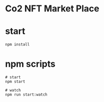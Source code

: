 Co2 NFT Market Place
===

# start
```shell
npm install
```

# npm scripts
```shell
# start
npm start

# watch
npm run start:watch 
```

